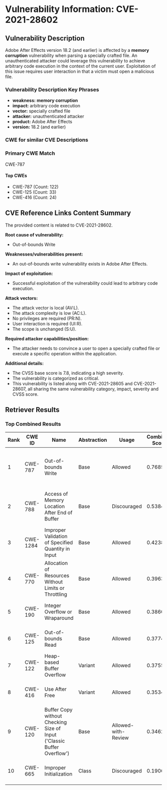 # Vulnerability Information: CVE-2021-28602

## Vulnerability Description
Adobe After Effects version 18.2 (and earlier) is affected by a **memory corruption** vulnerability when parsing a specially crafted file. An unauthenticated attacker could leverage this vulnerability to achieve arbitrary code execution in the context of the current user. Exploitation of this issue requires user interaction in that a victim must open a malicious file.

### Vulnerability Description Key Phrases
- **weakness:** **memory corruption**
- **impact:** arbitrary code execution
- **vector:** specially crafted file
- **attacker:** unauthenticated attacker
- **product:** Adobe After Effects
- **version:** 18.2 (and earlier)

### CWE for similar CVE Descriptions
### Primary CWE Match
CWE-787

#### Top CWEs
- CWE-787 (Count: 122)
- CWE-125 (Count: 33)
- CWE-416 (Count: 24)

## CVE Reference Links Content Summary
The provided content is related to CVE-2021-28602.

**Root cause of vulnerability:**
- Out-of-bounds Write

**Weaknesses/vulnerabilities present:**
- An out-of-bounds write vulnerability exists in Adobe After Effects.

**Impact of exploitation:**
- Successful exploitation of the vulnerability could lead to arbitrary code execution.

**Attack vectors:**
- The attack vector is local (AV:L).
- The attack complexity is low (AC:L).
- No privileges are required (PR:N).
- User interaction is required (UI:R).
- The scope is unchanged (S:U).

**Required attacker capabilities/position:**
- The attacker needs to convince a user to open a specially crafted file or execute a specific operation within the application.

**Additional details:**
- The CVSS base score is 7.8, indicating a high severity.
- The vulnerability is categorized as critical.
- This vulnerability is listed along with CVE-2021-28605 and CVE-2021-28607, all sharing the same vulnerability category, impact, severity and CVSS score.

## Retriever Results

### Top Combined Results

| Rank | CWE ID | Name | Abstraction | Usage | Combined Score | Retrievers | Individual Scores |
|------|--------|------|-------------|-------|---------------|------------|-------------------|
| 1 | CWE-787 | Out-of-bounds Write | Base | Allowed | 0.7685 | dense, sparse, graph | dense: 0.532, sparse: 0.361, graph: 0.828 |
| 2 | CWE-788 | Access of Memory Location After End of Buffer | Base | Discouraged | 0.5384 | dense, sparse, graph | dense: 0.573, sparse: 0.406, graph: 0.618 |
| 3 | CWE-1284 | Improper Validation of Specified Quantity in Input | Base | Allowed | 0.4238 | sparse, graph | sparse: 0.248, graph: 0.789 |
| 4 | CWE-770 | Allocation of Resources Without Limits or Throttling | Base | Allowed | 0.3963 | sparse, graph | sparse: 0.241, graph: 0.722 |
| 5 | CWE-190 | Integer Overflow or Wraparound | Base | Allowed | 0.3860 | dense, sparse | dense: 0.468, sparse: 0.265 |
| 6 | CWE-125 | Out-of-bounds Read | Base | Allowed | 0.3774 | dense, sparse | dense: 0.474, sparse: 0.245 |
| 7 | CWE-122 | Heap-based Buffer Overflow | Variant | Allowed | 0.3755 | dense, sparse | dense: 0.463, sparse: 0.307 |
| 8 | CWE-416 | Use After Free | Variant | Allowed | 0.3534 | dense, sparse | dense: 0.479, sparse: 0.250 |
| 9 | CWE-120 | Buffer Copy without Checking Size of Input ('Classic Buffer Overflow') | Base | Allowed-with-Review | 0.3462 | sparse, graph | sparse: 0.239, graph: 0.631 |
| 10 | CWE-665 | Improper Initialization | Class | Discouraged | 0.1906 | dense, sparse | dense: 0.488, sparse: 0.318 |

